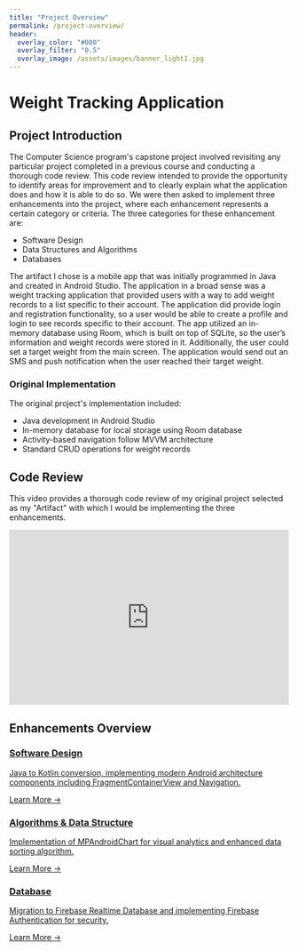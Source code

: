 ```yaml
---
title: "Project Overview"
permalink: /project-overview/
header:
  overlay_color: "#000"
  overlay_filter: "0.5"
  overlay_image: /assets/images/banner_light1.jpg
---
```


# Weight Tracking Application

## Project Introduction 

The Computer Science program's capstone project involved revisiting any particular project completed in a previous course and conducting a thorough code review. This code review intended to provide the opportunity to identify areas for improvement and to clearly explain what the application does and how it is able to do so. We were then asked to implement three enhancements into the project, where each enhancement represents a certain category or criteria. The three categories for these enhancement are:
- Software Design
- Data Structures and Algorithms
- Databases

The artifact I chose is a mobile app that was initially programmed in Java and created in Android Studio. The application in a broad sense was a weight tracking application that provided users with a way to add weight records to a list specific to their account. The application did provide login and registration functionality, so a user would be able to create a profile and login to see records specific to their account. The app utilized an in-memory database using Room, which is built on top of SQLite, so the user’s information and weight records were stored in it. Additionally, the user could set a target weight from the main screen. The application would send out an SMS and push notification when the user reached their target weight.

### Original Implementation
The original project's implementation included:
- Java development in Android Studio
- In-memory database for local storage using Room database
- Activity-based navigation follow MVVM architecture
- Standard CRUD operations for weight records

## Code Review
This video provides a thorough code review of my original project selected as my "Artifact" with which I would be implementing the three enhancements. 

<div class="video-container">
  <iframe 
    width="100%" 
    height="315" 
    src="https://www.youtube.com/embed/G5xlPHrt3JQ"
    title="YouTube video player"
    frameborder="0"
    allow="accelerometer; autoplay; clipboard-write; encrypted-media; gyroscope; picture-in-picture, web-share" 
    referrerpolicy="strict-origin-when-cross-origin"
    allowfullscreen>
  </iframe>
</div>

## Enhancements Overview
<div class="enhancement-cards">
    <a href="/enhancements#software-design" class="card">
        <div class="card-content">
            <h3>Software Design</h3>
            <i class="fas fa-code fa-3x"></i>
            <p>Java to Kotlin conversion, implementing modern Android architecture components including FragmentContainerView and Navigation.</p>
            <span class="learn-more">Learn More →</span>
        </div>
    </a>
    <a href="/enhancements#algorithms" class="card">
        <div class="card-content">
            <h3>Algorithms & Data Structure</h3>
            <i class="fas fa-chart-line fa-3x"></i>
            <p>Implementation of MPAndroidChart for visual analytics and enhanced data sorting algorithm.</p>
            <span class="learn-more">Learn More →</span>
        </div>
    </a>
    <a href="/enhancements#database" class="card">
        <div class="card-content">
            <h3>Database</h3>
            <i class="fas fa-database fa-3x"></i>
            <p>Migration to Firebase Realtime Database and implementing Firebase Authentication for security.</p>
            <span class="learn-more">Learn More →</span>
        </div>
    </a>
</div>

